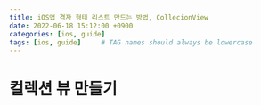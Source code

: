 ```yaml
---
title: iOS앱 격자 형태 리스트 만드는 방법, CollecionView
date: 2022-06-18 15:12:00 +0900
categories: [ios, guide]
tags: [ios, guide]     # TAG names should always be lowercase
---
```


# 컬렉션 뷰 만들기
